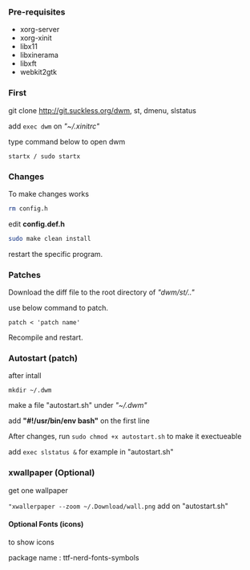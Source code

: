 ### Pre-requisites

- xorg-server 
- xorg-xinit 
- libx11 
- libxinerama 
- libxft 
- webkit2gtk  


### First
git clone http://git.suckless.org/dwm, st, dmenu, slstatus  

add `exec dwm` on *"~/.xinitrc"*  

type command below to open dwm  

`startx / sudo startx`  

### Changes
To make changes works  
```bash  
rm config.h  
```
 edit **config.def.h**  

```bash
sudo make clean install  
```
restart the specific program.  

### Patches
Download the diff file to the root directory of *"dwm/st/.."*

use below command to patch.  

`patch < 'patch name'`  

Recompile and restart.   

### Autostart (patch)
after intall  

`mkdir ~/.dwm`  

make a file "autostart.sh" under *"~/.dwm"*  

add **"#!/usr/bin/env bash"** on the first line  

After changes, run `sudo chmod +x autostart.sh` to make it exectueable  

add `exec slstatus &` for example in "autostart.sh"  

### xwallpaper (Optional)
get one wallpaper  

`"xwallerpaper --zoom ~/.Download/wall.png` add on "autostart.sh"  


#### Optional Fonts (icons)
to show icons  

package name : ttf-nerd-fonts-symbols  
